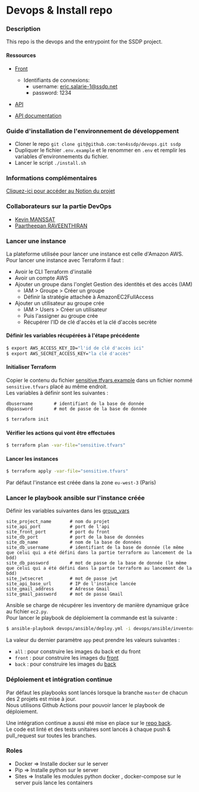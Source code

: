 # Devops & Install repo

### Description

This repo is the devops and the entrypoint for the SSDP project.

#### Ressources
* [Front](http://3.10.224.110/)   
  * Identifiants de connexions:
    * username: eric.salarie-1@ssdp.net
    * password: 1234

* [API](http://3.10.224.110:5000/api)   
* [API documentation](http://3.10.224.110:5000/documentation)

### Guide d'installation de l'environnement de développement 

- Cloner le repo `git clone git@github.com:ten4ssdp/devops.git ssdp`
- Dupliquer le fichier `.env.example` et le renommer en `.env` et remplir les variables d'environnements du fichier.
- Lancer le script `./install.sh`

### Informations complémentaires

[Cliquez-ici pour accéder au Notion du projet](https://www.notion.so/Groupe-10-657ad39759404d0ea9f6217de1690b5e)

### Collaborateurs sur la partie DevOps

* [Kevin MANSSAT](https://github.com/Rayzors)
* [Paartheepan RAVEENTHIRAN](https://github.com/punkte)

### Lancer une instance

La plateforme utilisée pour lancer une instance est celle d'Amazon AWS.  
Pour lancer une instance avec Terraform il faut :
* Avoir le CLI Terraform d'installé
* Avoir un compte AWS
* Ajouter un groupe dans l'onglet Gestion des identités et des accès (IAM)
  * IAM > Groupe > Créer un groupe
  * Définir la stratégie attachée à AmazonEC2FullAccess
* Ajouter un utilisateur au groupe crée
  * IAM > Users > Créer un utilisateur
  * Puis l'assigner au groupe crée
  * Récupérer l'ID de clé d'accès et la clé d'accès secrète

#### Définir les variables récupérées à l'étape précédente 

```bash
$ export AWS_ACCESS_KEY_ID="l'id de clé d'accès ici"
$ export AWS_SECRET_ACCESS_KEY="la clé d'accès"
```

#### Initialiser Terraform

Copier le contenu du fichier [sensitive.tfvars.example](./terraform/sensitive.tfvars.example) dans un fichier nommé `sensitive.tfvars` placé au même endroit.  
Les variables à définir sont les suivantes :  
```
dbusername        # identifiant de la base de donnée 
dbpassword        # mot de passe de la base de donnée
```

```bash
$ terraform init
```
#### Vérifier les actions qui vont être effectuées

```bash
$ terraform plan -var-file="sensitive.tfvars"
```
#### Lancer les instances
```bash
$ terraform apply -var-file="sensitive.tfvars"
```

Par défaut l'instance est créée dans la zone `eu-west-3` (Paris)

### Lancer le playbook ansible sur l'instance créée

Définir les variables suivantes dans les [group_vars](./ansible/inventory/group_vars/tag_stage_production/vault.yml)
```
site_project_name       # nom du projet
site_api_port           # port de l'api
site_front_port         # port du front
site_db_port            # port de la base de données
site_db_name            # nom de la base de données
site_db_username        # identifiant de la base de donnée (le même que celui qui a été défini dans la partie terraform au lancement de la bdd)
site_db_password        # mot de passe de la base de donnée (le même que celui qui a été défini dans la partie terraform au lancement de la bdd)
site_jwtsecret          # mot de passe jwt
site_api_base_url       # IP de l'instance lancée 
site_gmail_address      # Adresse Gmail
site_gmail_password     # mot de passe Gmail
```


Ansible se charge de récupérer les inventory de manière dynamique grâce au fichier `ec2.py`.  
Pour lancer le playbook de déploiement la commande est la suivante :

```bash
$ ansible-playbook devops/ansible/deploy.yml -i devops/ansible/inventory/ec2.py --vault-password-file ./keys/.vault_pass.txt --key-file ./keys/.ssh/id_rsa --extra-vars "app=all"
```
La valeur du dernier paramètre `app` peut prendre les valeurs suivantes :
  * `all` : pour construire les images du back et du front
  * `front` : pour construire les images du [front](https://github.com/ten4ssdp/front-office)
  * `back` : pour construire les images du [back](https://github.com/ten4ssdp/planning-api)


### Déploiement et intégration continue

Par défaut les playbooks sont lancés lorsque la branche `master` de chacun des 2 projets est mise à jour.  
Nous utilisons Github Actions pour pouvoir lancer le playbook de déploiement.  

Une intégration continue a aussi été mise en place sur le [repo back](https://github.com/ten4ssdp/planning-api).  
Le code est linté et des tests unitaires sont lancés à chaque push & pull_request sur toutes les branches.

### Roles

* Docker => Installe docker sur le server
* Pip => Installe python sur le server
* Sites => Installe les modules python docker , docker-compose sur le server puis lance les containers


